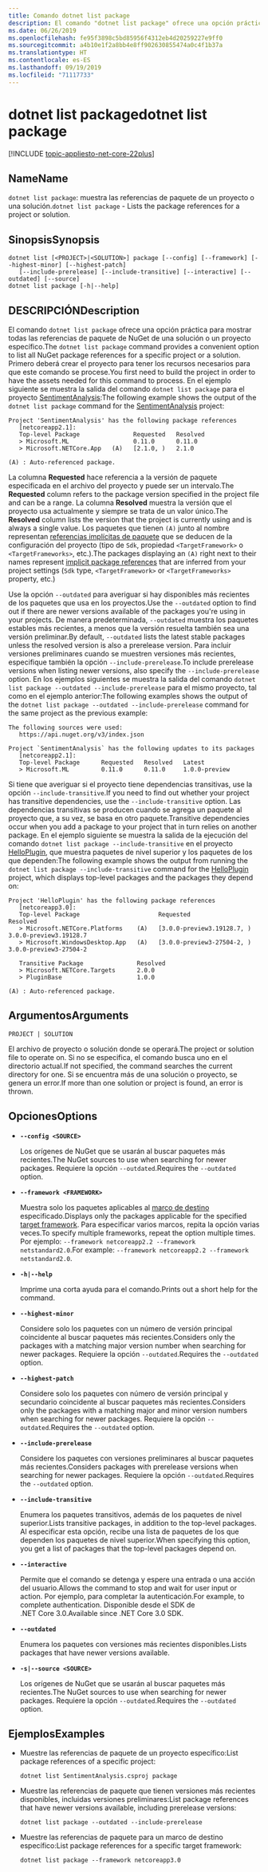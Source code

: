 ```yaml
---
title: Comando dotnet list package
description: El comando "dotnet list package" ofrece una opción práctica para mostrar las referencias de paquete de un proyecto o una solución.
ms.date: 06/26/2019
ms.openlocfilehash: fe95f3898c5bd85956f4312eb4d20259227e9ff0
ms.sourcegitcommit: a4b10e1f2a8bb4e8ff902630855474a0c4f1b37a
ms.translationtype: HT
ms.contentlocale: es-ES
ms.lasthandoff: 09/19/2019
ms.locfileid: "71117733"
---
```

# <a name="dotnet-list-package"></a><span data-ttu-id="d6375-103">dotnet list package</span><span class="sxs-lookup"><span data-stu-id="d6375-103">dotnet list package</span></span>

[!INCLUDE [topic-appliesto-net-core-22plus](../../../includes/topic-appliesto-net-core-22plus.md)]

## <a name="name"></a><span data-ttu-id="d6375-104">Name</span><span class="sxs-lookup"><span data-stu-id="d6375-104">Name</span></span>

<span data-ttu-id="d6375-105">`dotnet list package`: muestra las referencias de paquete de un proyecto o una solución.</span><span class="sxs-lookup"><span data-stu-id="d6375-105">`dotnet list package` - Lists the package references for a project or solution.</span></span>

## <a name="synopsis"></a><span data-ttu-id="d6375-106">Sinopsis</span><span class="sxs-lookup"><span data-stu-id="d6375-106">Synopsis</span></span>

```dotnetcli
dotnet list [<PROJECT>|<SOLUTION>] package [--config] [--framework] [--highest-minor] [--highest-patch] 
   [--include-prerelease] [--include-transitive] [--interactive] [--outdated] [--source]
dotnet list package [-h|--help]
```

## <a name="description"></a><span data-ttu-id="d6375-107">DESCRIPCIÓN</span><span class="sxs-lookup"><span data-stu-id="d6375-107">Description</span></span>

<span data-ttu-id="d6375-108">El comando `dotnet list package` ofrece una opción práctica para mostrar todas las referencias de paquete de NuGet de una solución o un proyecto específico.</span><span class="sxs-lookup"><span data-stu-id="d6375-108">The `dotnet list package` command provides a convenient option to list all NuGet package references for a specific project or a solution.</span></span> <span data-ttu-id="d6375-109">Primero deberá crear el proyecto para tener los recursos necesarios para que este comando se procese.</span><span class="sxs-lookup"><span data-stu-id="d6375-109">You first need to build the project in order to have the assets needed for this command to process.</span></span> <span data-ttu-id="d6375-110">En el ejemplo siguiente se muestra la salida del comando `dotnet list package` para el proyecto [SentimentAnalysis](https://github.com/dotnet/samples/tree/master/machine-learning/tutorials/SentimentAnalysis):</span><span class="sxs-lookup"><span data-stu-id="d6375-110">The following example shows the output of the `dotnet list package` command for the [SentimentAnalysis](https://github.com/dotnet/samples/tree/master/machine-learning/tutorials/SentimentAnalysis) project:</span></span>

```output
Project 'SentimentAnalysis' has the following package references
   [netcoreapp2.1]:
   Top-level Package               Requested   Resolved
   > Microsoft.ML                  0.11.0      0.11.0
   > Microsoft.NETCore.App   (A)   [2.1.0, )   2.1.0

(A) : Auto-referenced package.
```

<span data-ttu-id="d6375-111">La columna **Requested** hace referencia a la versión de paquete especificada en el archivo del proyecto y puede ser un intervalo.</span><span class="sxs-lookup"><span data-stu-id="d6375-111">The **Requested** column refers to the package version specified in the project file and can be a range.</span></span> <span data-ttu-id="d6375-112">La columna **Resolved** muestra la versión que el proyecto usa actualmente y siempre se trata de un valor único.</span><span class="sxs-lookup"><span data-stu-id="d6375-112">The **Resolved** column lists the version that the project is currently using and is always a single value.</span></span> <span data-ttu-id="d6375-113">Los paquetes que tienen `(A)` junto al nombre representan [referencias implícitas de paquete](csproj.md#implicit-package-references) que se deducen de la configuración del proyecto (tipo de `Sdk`, propiedad `<TargetFramework>` o `<TargetFrameworks>`, etc.).</span><span class="sxs-lookup"><span data-stu-id="d6375-113">The packages displaying an `(A)` right next to their names represent [implicit package references](csproj.md#implicit-package-references) that are inferred from your project settings (`Sdk` type, `<TargetFramework>` or `<TargetFrameworks>` property, etc.)</span></span>

<span data-ttu-id="d6375-114">Use la opción `--outdated` para averiguar si hay disponibles más recientes de los paquetes que usa en los proyectos.</span><span class="sxs-lookup"><span data-stu-id="d6375-114">Use the `--outdated` option to find out if there are newer versions available of the packages you're using in your projects.</span></span> <span data-ttu-id="d6375-115">De manera predeterminada, `--outdated` muestra los paquetes estables más recientes, a menos que la versión resuelta también sea una versión preliminar.</span><span class="sxs-lookup"><span data-stu-id="d6375-115">By default, `--outdated` lists the latest stable packages unless the resolved version is also a prerelease version.</span></span> <span data-ttu-id="d6375-116">Para incluir versiones preliminares cuando se muestren versiones más recientes, especifique también la opción `--include-prerelease`.</span><span class="sxs-lookup"><span data-stu-id="d6375-116">To include prerelease versions when listing newer versions, also specify the `--include-prerelease` option.</span></span> <span data-ttu-id="d6375-117">En los ejemplos siguientes se muestra la salida del comando `dotnet list package --outdated --include-prerelease` para el mismo proyecto, tal como en el ejemplo anterior:</span><span class="sxs-lookup"><span data-stu-id="d6375-117">The following examples shows the output of the `dotnet list package --outdated --include-prerelease` command for the same project as the previous example:</span></span>

```output
The following sources were used:
   https://api.nuget.org/v3/index.json

Project `SentimentAnalysis` has the following updates to its packages
   [netcoreapp2.1]:
   Top-level Package      Requested   Resolved   Latest
   > Microsoft.ML         0.11.0      0.11.0     1.0.0-preview
```

<span data-ttu-id="d6375-118">Si tiene que averiguar si el proyecto tiene dependencias transitivas, use la opción `--include-transitive`.</span><span class="sxs-lookup"><span data-stu-id="d6375-118">If you need to find out whether your project has transitive dependencies, use the `--include-transitive` option.</span></span> <span data-ttu-id="d6375-119">Las dependencias transitivas se producen cuando se agrega un paquete al proyecto que, a su vez, se basa en otro paquete.</span><span class="sxs-lookup"><span data-stu-id="d6375-119">Transitive dependencies occur when you add a package to your project that in turn relies on another package.</span></span> <span data-ttu-id="d6375-120">En el ejemplo siguiente se muestra la salida de la ejecución del comando `dotnet list package --include-transitive` en el proyecto [HelloPlugin](https://github.com/dotnet/samples/tree/master/core/extensions/AppWithPlugin/HelloPlugin), que muestra paquetes de nivel superior y los paquetes de los que dependen:</span><span class="sxs-lookup"><span data-stu-id="d6375-120">The following example shows the output from running the `dotnet list package --include-transitive` command for the [HelloPlugin](https://github.com/dotnet/samples/tree/master/core/extensions/AppWithPlugin/HelloPlugin) project, which displays top-level packages and the packages they depend on:</span></span>

```output
Project 'HelloPlugin' has the following package references
   [netcoreapp3.0]:
   Top-level Package                      Requested                    Resolved
   > Microsoft.NETCore.Platforms    (A)   [3.0.0-preview3.19128.7, )   3.0.0-preview3.19128.7
   > Microsoft.WindowsDesktop.App   (A)   [3.0.0-preview3-27504-2, )   3.0.0-preview3-27504-2

   Transitive Package               Resolved
   > Microsoft.NETCore.Targets      2.0.0
   > PluginBase                     1.0.0

(A) : Auto-referenced package.
```

## <a name="arguments"></a><span data-ttu-id="d6375-121">Argumentos</span><span class="sxs-lookup"><span data-stu-id="d6375-121">Arguments</span></span>

`PROJECT | SOLUTION`

<span data-ttu-id="d6375-122">El archivo de proyecto o solución donde se operará.</span><span class="sxs-lookup"><span data-stu-id="d6375-122">The project or solution file to operate on.</span></span> <span data-ttu-id="d6375-123">Si no se especifica, el comando busca uno en el directorio actual.</span><span class="sxs-lookup"><span data-stu-id="d6375-123">If not specified, the command searches the current directory for one.</span></span> <span data-ttu-id="d6375-124">Si se encuentra más de una solución o proyecto, se genera un error.</span><span class="sxs-lookup"><span data-stu-id="d6375-124">If more than one solution or project is found, an error is thrown.</span></span>

## <a name="options"></a><span data-ttu-id="d6375-125">Opciones</span><span class="sxs-lookup"><span data-stu-id="d6375-125">Options</span></span>

* **`--config <SOURCE>`**

  <span data-ttu-id="d6375-126">Los orígenes de NuGet que se usarán al buscar paquetes más recientes.</span><span class="sxs-lookup"><span data-stu-id="d6375-126">The NuGet sources to use when searching for newer packages.</span></span> <span data-ttu-id="d6375-127">Requiere la opción `--outdated`.</span><span class="sxs-lookup"><span data-stu-id="d6375-127">Requires the `--outdated` option.</span></span>

* **`--framework <FRAMEWORK>`**

  <span data-ttu-id="d6375-128">Muestra solo los paquetes aplicables al [marco de destino](../../standard/frameworks.md) especificado.</span><span class="sxs-lookup"><span data-stu-id="d6375-128">Displays only the packages applicable for the specified [target framework](../../standard/frameworks.md).</span></span> <span data-ttu-id="d6375-129">Para especificar varios marcos, repita la opción varias veces.</span><span class="sxs-lookup"><span data-stu-id="d6375-129">To specify multiple frameworks, repeat the option multiple times.</span></span> <span data-ttu-id="d6375-130">Por ejemplo: `--framework netcoreapp2.2 --framework netstandard2.0`.</span><span class="sxs-lookup"><span data-stu-id="d6375-130">For example: `--framework netcoreapp2.2 --framework netstandard2.0`.</span></span>

* **`-h|--help`**

  <span data-ttu-id="d6375-131">Imprime una corta ayuda para el comando.</span><span class="sxs-lookup"><span data-stu-id="d6375-131">Prints out a short help for the command.</span></span>

* **`--highest-minor`**

  <span data-ttu-id="d6375-132">Considere solo los paquetes con un número de versión principal coincidente al buscar paquetes más recientes.</span><span class="sxs-lookup"><span data-stu-id="d6375-132">Considers only the packages with a matching major version number when searching for newer packages.</span></span> <span data-ttu-id="d6375-133">Requiere la opción `--outdated`.</span><span class="sxs-lookup"><span data-stu-id="d6375-133">Requires the `--outdated` option.</span></span>

* **`--highest-patch`**

  <span data-ttu-id="d6375-134">Considere solo los paquetes con número de versión principal y secundario coincidente al buscar paquetes más recientes.</span><span class="sxs-lookup"><span data-stu-id="d6375-134">Considers only the packages with a matching major and minor version numbers when searching for newer packages.</span></span> <span data-ttu-id="d6375-135">Requiere la opción `--outdated`.</span><span class="sxs-lookup"><span data-stu-id="d6375-135">Requires the `--outdated` option.</span></span>

* **`--include-prerelease`**

  <span data-ttu-id="d6375-136">Considere los paquetes con versiones preliminares al buscar paquetes más recientes.</span><span class="sxs-lookup"><span data-stu-id="d6375-136">Considers packages with prerelease versions when searching for newer packages.</span></span> <span data-ttu-id="d6375-137">Requiere la opción `--outdated`.</span><span class="sxs-lookup"><span data-stu-id="d6375-137">Requires the `--outdated` option.</span></span>

* **`--include-transitive`**

  <span data-ttu-id="d6375-138">Enumera los paquetes transitivos, además de los paquetes de nivel superior.</span><span class="sxs-lookup"><span data-stu-id="d6375-138">Lists transitive packages, in addition to the top-level packages.</span></span> <span data-ttu-id="d6375-139">Al especificar esta opción, recibe una lista de paquetes de los que dependen los paquetes de nivel superior.</span><span class="sxs-lookup"><span data-stu-id="d6375-139">When specifying this option, you get a list of packages that the top-level packages depend on.</span></span>

* **`--interactive`**

  <span data-ttu-id="d6375-140">Permite que el comando se detenga y espere una entrada o una acción del usuario.</span><span class="sxs-lookup"><span data-stu-id="d6375-140">Allows the command to stop and wait for user input or action.</span></span> <span data-ttu-id="d6375-141">Por ejemplo, para completar la autenticación.</span><span class="sxs-lookup"><span data-stu-id="d6375-141">For example, to complete authentication.</span></span> <span data-ttu-id="d6375-142">Disponible desde el SDK de .NET Core 3.0.</span><span class="sxs-lookup"><span data-stu-id="d6375-142">Available since .NET Core 3.0 SDK.</span></span>

* **`--outdated`**

  <span data-ttu-id="d6375-143">Enumera los paquetes con versiones más recientes disponibles.</span><span class="sxs-lookup"><span data-stu-id="d6375-143">Lists packages that have newer versions available.</span></span>

* **`-s|--source <SOURCE>`**

  <span data-ttu-id="d6375-144">Los orígenes de NuGet que se usarán al buscar paquetes más recientes.</span><span class="sxs-lookup"><span data-stu-id="d6375-144">The NuGet sources to use when searching for newer packages.</span></span> <span data-ttu-id="d6375-145">Requiere la opción `--outdated`.</span><span class="sxs-lookup"><span data-stu-id="d6375-145">Requires the `--outdated` option.</span></span>

## <a name="examples"></a><span data-ttu-id="d6375-146">Ejemplos</span><span class="sxs-lookup"><span data-stu-id="d6375-146">Examples</span></span>

* <span data-ttu-id="d6375-147">Muestre las referencias de paquete de un proyecto específico:</span><span class="sxs-lookup"><span data-stu-id="d6375-147">List package references of a specific project:</span></span>

  ```dotnetcli
  dotnet list SentimentAnalysis.csproj package
  ```

* <span data-ttu-id="d6375-148">Muestre las referencias de paquete que tienen versiones más recientes disponibles, incluidas versiones preliminares:</span><span class="sxs-lookup"><span data-stu-id="d6375-148">List package references that have newer versions available, including prerelease versions:</span></span>

  ```dotnetcli
  dotnet list package --outdated --include-prerelease
  ```

* <span data-ttu-id="d6375-149">Muestre las referencias de paquete para un marco de destino específico:</span><span class="sxs-lookup"><span data-stu-id="d6375-149">List package references for a specific target framework:</span></span>

  ```dotnetcli
  dotnet list package --framework netcoreapp3.0
  ```
